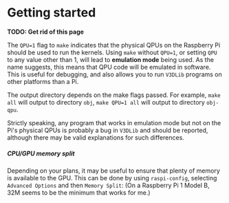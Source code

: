 # Getting started

**TODO: Get rid of this page**

The `QPU=1` flag to `make` indicates that the physical QPUs on the
Raspberry Pi should be used to run the kernels.  Using
`make` without `QPU=1`, or setting `QPU` to any value other than 1,
will lead to **emulation mode** being used.  As the name suggests,
this means that QPU code will be emulated in software.  This is useful
for debugging, and also allows you to run `V3DLib` programs on other platforms
than a Pi.

The output directory
depends on the make flags passed.  For example, `make all` will output to directory
`obj`, `make QPU=1 all` will output to directory `obj-qpu`.

Strictly speaking, any program that works in emulation mode but not on
the Pi's physical QPUs is probably a bug in `V3DLib` and should be
reported, although there may be valid explanations for such
differences.


##### CPU/GPU memory split

Depending on your plans, it may be useful to ensure that plenty of
memory is available to the GPU.  This can be done by using
`raspi-config`, selecting `Advanced Options` and then `Memory Split`:
(On a Raspberry Pi 1 Model B, 32M seems to be the minimum that works
for me.)
